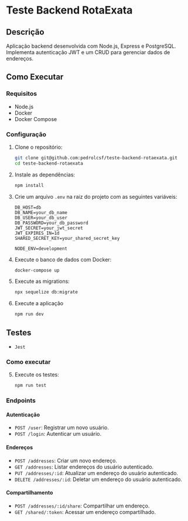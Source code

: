 # Teste Backend RotaExata

## Descrição
Aplicação backend desenvolvida com Node.js, Express e PostgreSQL. Implementa autenticação JWT e um CRUD para gerenciar dados de endereços.

## Como Executar

### Requisitos
- Node.js
- Docker
- Docker Compose

### Configuração
1. Clone o repositório:
    ```bash
    git clone git@github.com:pedrolcsf/teste-backend-rotaexata.git
    cd teste-backend-rotaexata
    ```

2. Instale as dependências:
    ```bash
    npm install
    ```

3. Crie um arquivo `.env` na raiz do projeto com as seguintes variáveis:
    ```env
    DB_HOST=db
    DB_NAME=your_db_name
    DB_USER=your_db_user
    DB_PASSWORD=your_db_password
    JWT_SECRET=your_jwt_secret
    JWT_EXPIRES_IN=1d
    SHARED_SECRET_KEY=your_shared_secret_key

    NODE_ENV=development
    ```

4. Execute o banco de dados com Docker:
    ```bash
    docker-compose up
    ```

5. Execute as migrations:
    ```bash
    npx sequelize db:migrate
    ```

6. Execute a aplicação
    ```bash
    npm run dev
    ```

## Testes
- `Jest`

### Como executar
5. Execute os testes:
    ```bash
    npm run test
    ```



### Endpoints

#### Autenticação
- `POST /user`: Registrar um novo usuário.
- `POST /login`: Autenticar um usuário.

#### Endereços
- `POST /addresses`: Criar um novo endereço.
- `GET /addresses`: Listar endereços do usuário autenticado.
- `PUT /addresses/:id`: Atualizar um endereço do usuário autenticado.
- `DELETE /addresses/:id`: Deletar um endereço do usuário autenticado.

#### Compartilhamento
- `POST /addresses/:id/share`: Compartilhar um endereço.
- `GET /shared/:token`: Acessar um endereço compartilhado.
